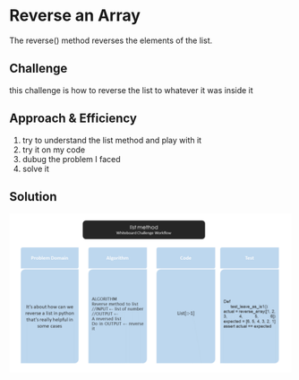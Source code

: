 # Reverse an Array
The reverse() method reverses the elements of the list.
## Challenge
this challenge is how to reverse the list to whatever it was inside it

## Approach & Efficiency
1. try to understand the list method and play with it
2. try it on my code
3. dubug the problem I faced
4. solve it 

## Solution
<!-- Embedded whiteboard image -->

![picture](../../../assests/array_reverse.png)
